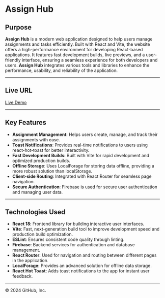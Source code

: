 # Assign Hub

## Purpose

**Assign Hub** is a modern web application designed to help users manage assignments and tasks efficiently. Built with React and Vite, the website offers a high-performance environment for developing React-based applications. It features fast development builds, live previews, and a user-friendly interface, ensuring a seamless experience for both developers and users. **Assign Hub** integrates various tools and libraries to enhance the performance, usability, and reliability of the application.

---

## Live URL

[Live Demo](https://assign-hub-9f6e7.web.app/)

---

## Key Features

- **Assignment Management**: Helps users create, manage, and track their assignments with ease.
- **Toast Notifications**: Provides real-time notifications to users using react-hot-toast for better interactivity.
- **Fast Development Builds**: Built with Vite for rapid development and optimized production builds.
- **Offline Storage**: Uses LocalForage for storing data offline, providing a more robust solution than localStorage.
- **Client-side Routing**: Integrated with React Router for seamless page navigation.
- **Secure Authentication**: Firebase is used for secure user authentication and managing user data.

---

## Technologies Used

- **React 18**: Frontend library for building interactive user interfaces.
- **Vite**: Fast, next-generation build tool to improve development speed and production build optimization.
- **ESLint**: Ensures consistent code quality through linting.
- **Firebase**: Backend services for authentication and database management.
- **React Router**: Used for navigation and routing between different pages in the application.
- **LocalForage**: Provides an advanced solution for offline data storage.
- **React Hot Toast**: Adds toast notifications to the app for instant user feedback.

---

© 2024 GitHub, Inc.
